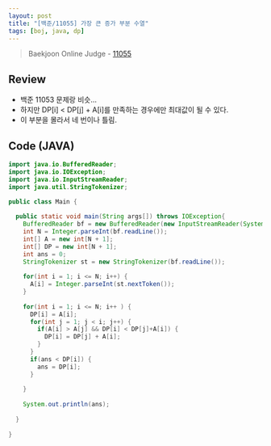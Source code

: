 ```yaml
---
layout: post
title: "[백준/11055] 가장 큰 증가 부분 수열"
tags: [boj, java, dp]
---
```

> Baekjoon Online Judge - [11055](https://www.acmicpc.net/problem/11055)

## Review
* 백준 11053 문제랑 비슷...
* 하지만 DP[i] < DP[j] + A[i]를 만족하는 경우에만 최대값이 될 수 있다.
* 이 부분을 몰라서 네 번이나 틀림.

## Code (JAVA)
```java
import java.io.BufferedReader;
import java.io.IOException;
import java.io.InputStreamReader;
import java.util.StringTokenizer;

public class Main {
  
  public static void main(String args[]) throws IOException{
    BufferedReader bf = new BufferedReader(new InputStreamReader(System.in));
    int N = Integer.parseInt(bf.readLine());
    int[] A = new int[N + 1];
    int[] DP = new int[N + 1];
    int ans = 0;
    StringTokenizer st = new StringTokenizer(bf.readLine());
    
    for(int i = 1; i <= N; i++) {
      A[i] = Integer.parseInt(st.nextToken());
    }
    
    for(int i = 1; i <= N; i++ ) {
      DP[i] = A[i];
      for(int j = 1; j < i; j++) {
        if(A[i] > A[j] && DP[i] < DP[j]+A[i]) {
          DP[i] = DP[j] + A[i];
        }
      }
      if(ans < DP[i]) {
        ans = DP[i];
      }
      
    }
    
    System.out.println(ans);
    
  }
  
}
```